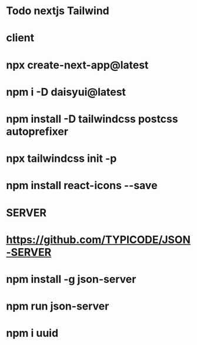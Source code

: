 # Todo nextjs Tailwind

# client

# npx create-next-app@latest

# npm i -D daisyui@latest

# npm install -D tailwindcss postcss autoprefixer

# npx tailwindcss init -p

# npm install react-icons --save

# SERVER

# https://github.com/TYPICODE/JSON-SERVER

# npm install -g json-server

# npm run json-server

# npm i uuid

